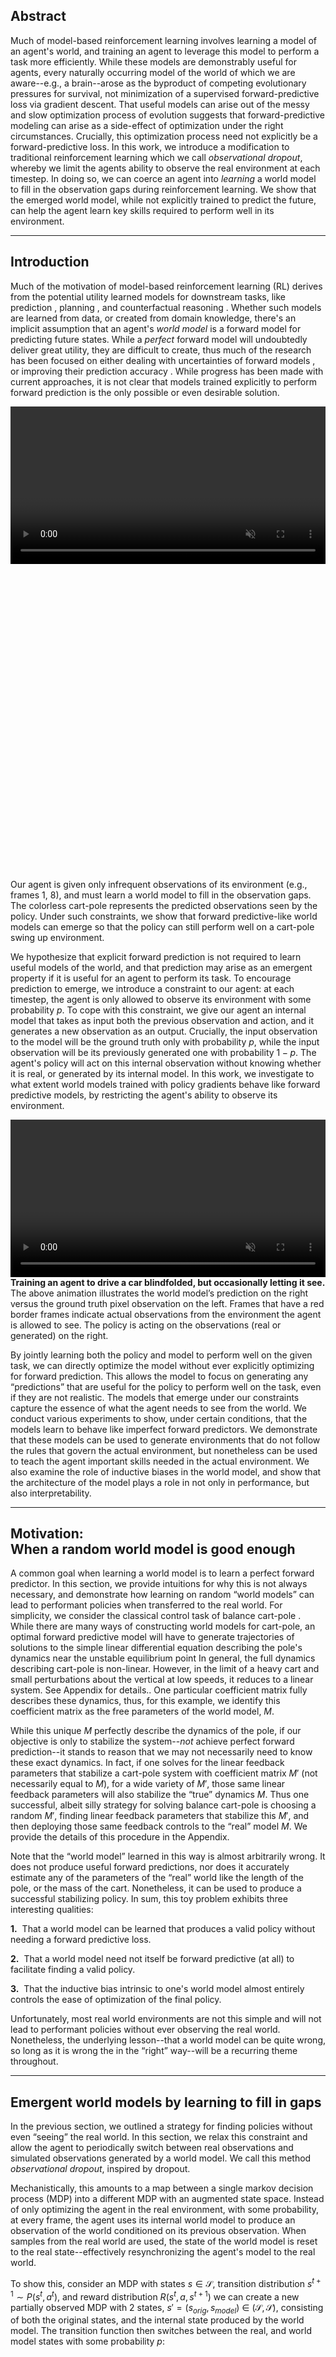 ## Abstract 

Much of model-based reinforcement learning involves learning a model of an agent's world, and training an agent to leverage this model to perform a task more efficiently. While these models are demonstrably useful for agents, every naturally occurring model of the world of which we are aware--e.g., a brain--arose as the byproduct of competing evolutionary pressures for survival, not minimization of a supervised forward-predictive loss via gradient descent.  That useful models can arise out of the messy and slow optimization process of evolution suggests that forward-predictive modeling can arise as a side-effect of optimization under the right circumstances. Crucially, this optimization process need not explicitly be a forward-predictive loss. In this work, we introduce a modification to traditional reinforcement learning which we call *observational dropout*, whereby we limit the agents ability to observe the real environment at each timestep. In doing so, we can coerce an agent into *learning* a world model to fill in the observation gaps during reinforcement learning. We show that the emerged world model, while not explicitly trained to predict the future, can help the agent learn key skills required to perform well in its environment.

______

## Introduction

Much of the motivation of model-based reinforcement learning (RL) derives from the potential utility learned models for downstream tasks, like prediction <dt-cite key="doll2012ubiquity,finn2016unsupervised"></dt-cite>, planning <dt-cite key="allen1983planning,thrun1991planning,oh2015action,lenz2015deepmpc,nagabandi2018neural,nagabandi2018learning"></dt-cite>, and counterfactual reasoning <dt-cite key="buesing2018woulda,kaiser2019model"></dt-cite>. Whether such models are learned from data, or created from domain knowledge, there's an implicit assumption that an agent's *world model* <dt-cite key="werbos1987,schmidhuber1990making,ha2018world"></dt-cite> is a forward model for predicting future states. While a *perfect* forward model will undoubtedly deliver great utility, they are difficult to create, thus much of the research has been focused on either dealing with uncertainties of forward models <dt-cite key="deisenroth2011pilco,gal2016improving,ha2018world"></dt-cite>, or improving their prediction accuracy <dt-cite key="hafner2018learning,kaiser2019model"></dt-cite>. While progress has been made with current approaches, it is not clear that models trained explicitly to perform forward prediction is the only possible or even desirable solution.

<div style="text-align: center;">
<video class="b-lazy" data-src="assets/mp4/learncartpole5.mp4" type="video/mp4" autoplay muted playsinline loop style="display: block; margin: auto; width: 100%;" ></video>
<img class="b-lazy" src=data:image/png;base64,R0lGODlhAQABAAAAACH5BAEKAAEALAAAAAABAAEAAAICTAEAOw== data-src="assets/png/paper_figure_1.png" style="display: block; margin: auto; width: 100%;"/>
<figcaption style="text-align: left;">
Our agent is given only infrequent observations of its environment (e.g., frames 1, 8), and must learn a world model to fill in the observation gaps. The colorless cart-pole represents the predicted observations seen by the policy. Under such constraints, we show that forward predictive-like world models can emerge so that the policy can still perform well on a cart-pole swing up environment.<br/>
</figcaption>
</div>

We hypothesize that explicit forward prediction is not required to learn useful models of the world, and that prediction may arise as an emergent property if it is useful for an agent to perform its task. To encourage prediction to emerge, we introduce a constraint to our agent: at each timestep, the agent is only allowed to observe its environment with some probability $p$. To cope with this constraint, we give our agent an internal model that takes as input both the previous observation and action, and it generates a new observation as an output. Crucially, the input observation to the model will be the ground truth only with probability $p$, while the input observation will be its previously generated one with probability $1-p$. The agent's policy will act on this internal observation without knowing whether it is real, or generated by its internal model. In this work, we investigate to what extent world models trained with policy gradients behave like forward predictive models, by restricting the agent's ability to observe its environment.

<div style="text-align: center;">
<video class="b-lazy" data-src="assets/mp4/learncarracing.mp4" type="video/mp4" autoplay muted playsinline loop style="display: block; margin: auto; width: 100%;" ></video>
<figcaption style="text-align: left;">
<b>Training an agent to drive a car blindfolded, but occasionally letting it see.</b>
<br/>The above animation illustrates the world model’s prediction on the right versus the ground truth pixel observation on the left. Frames that have a red border frames indicate actual observations from the environment the agent is allowed to see. The policy is acting on the observations (real or generated) on the right.<br/>
</figcaption>
</div>

By jointly learning both the policy and model to perform well on the given task, we can directly optimize the model without ever explicitly optimizing for forward prediction. This allows the model to focus on generating any “predictions” that are useful for the policy to perform well on the task, even if they are not realistic. The models that emerge under our constraints capture the essence of what the agent needs to see from the world. We conduct various experiments to show, under certain conditions, that the models learn to behave like imperfect forward predictors. We demonstrate that these models can be used to generate environments that do not follow the rules that govern the actual environment, but nonetheless can be used to teach the agent important skills needed in the actual environment. We also examine the role of inductive biases in the world model, and show that the architecture of the model plays a role in not only in performance, but also interpretability.

______

## Motivation:<br/>When a random world model is good enough

A common goal when learning a world model is to learn a perfect forward predictor.  In this section, we provide intuitions for why this is not always necessary, and demonstrate how learning on random “world models” can lead to performant policies when transferred to the real world. For simplicity, we consider
the classical control task of balance cart-pole <dt-cite key="barto1983neuronlike"></dt-cite>.
While there are many ways of constructing world models for cart-pole, an optimal forward predictive model will have to generate trajectories of solutions to the simple linear differential equation describing the pole's dynamics near the unstable equilibrium point <dt-fn>In general, the full dynamics describing cart-pole is non-linear. However, in the limit of a heavy cart and small perturbations about the vertical at low speeds, it reduces to a linear system. See Appendix for details.</dt-fn>.  One particular coefficient matrix fully describes these dynamics, thus, for this example, we identify this coefficient matrix as the free parameters of the world model, $M$.   

While this unique $M$ perfectly describe the dynamics of the pole, if our objective is only to stabilize the system--*not* achieve perfect forward prediction--it stands to reason that we may not necessarily need to know these exact dynamics.  In fact, if one solves for the linear feedback parameters that stabilize a cart-pole system with coefficient matrix $M'$ (not necessarily equal to $M$), for a wide variety of $M'$, those same linear feedback parameters will also stabilize the “true” dynamics $M$.  Thus one successful, albeit silly strategy for solving balance cart-pole is choosing a random $M'$, finding linear feedback parameters that stabilize this $M'$, and then deploying those same feedback controls to the “real” model $M$.  We provide the details of this procedure in the Appendix.  

Note that the “world model” learned in this way is almost arbitrarily wrong.  It does not produce useful forward predictions, nor does it accurately estimate any of the parameters of the “real” world like the length of the pole, or the mass of the cart.  Nonetheless, it can be used to produce a successful stabilizing policy.  In sum, this toy problem exhibits three interesting qualities:

**1.**&nbsp; That a world model can be learned that produces a valid policy without needing a forward predictive loss.

**2.**&nbsp; That a world model need not itself be forward predictive (at all) to facilitate finding a valid policy.

**3.**&nbsp; That the inductive bias intrinsic to one's world model almost entirely controls the ease of optimization of the final policy.

Unfortunately, most real world environments are not this simple and will not lead to performant policies without ever observing the real world. Nonetheless, the underlying lesson--that a world model can be quite wrong, so long as it is wrong the in the “right” way--will be a recurring theme throughout.

______

## Emergent world models by learning to fill in gaps


In the previous section, we outlined a strategy for finding policies without even “seeing” the real world.  In this section, we relax this constraint and allow the agent to periodically switch between real observations and simulated observations generated by a world model.  We call this method *observational dropout*, inspired by <dt-cite key="srivastava2014dropout">dropout</dt-cite>.

Mechanistically, this amounts to a map between a single markov decision process (MDP) into a different MDP with an augmented state space.
Instead of only optimizing the agent in the real environment, with some probability, at every frame, the agent uses its internal world model to produce an observation of the world conditioned on its previous observation.
When samples from the real world are used, the state of the world model is reset to the real state--effectively resynchronizing the agent's model to the real world.

To show this, consider an MDP with states $s \in \mathcal{S}$, transition distribution $s^{t+1} \sim P\left(s^{t}, a^{t}\right)$, and reward distribution $R(s^{t}, a, s^{t+1})$ we can create a new partially observed MDP with 2 states, $s' = (s_{orig}, s_{model})$ $\in$ $(\mathcal{S}, \mathcal{S})$, consisting of both the original states, and the internal state produced by the world model. The transition function then switches between the real, and world model states with some probability $p$:

<div style="text-align: center;">
<img class="b-lazy" src=data:image/png;base64,R0lGODlhAQABAAAAACH5BAEKAAEALAAAAAABAAEAAAICTAEAOw== data-src="assets/png/paper_eq_1.png" style="display: block; margin: auto; width: 65%;"/>
</div>

where $r \sim \text{Uniform}(0, 1)$, $s^{t+1}_{orig}$ is the real environment transition, $s^{t+1}_{orig} \sim P(s^{t}_{orig}, a^{t})$, $s^{t+1}_{model}$ is the next world model transition, $s^{t+1}_{model} \sim M(s^{t}_{model}, a^{t}; \phi)$, $p$ is the peek probability.

The observation space of this new partially observed MDP is always the second entry of the state tuple, $s'$.
As before, we care about performing well on the real environment thus the reward function is the same as the original environment: $R'(s^{t}, a^{t}, s^{t+1}) = R(s^{t}_{orig}, a^{t}, s^{t+1}_{orig})$. Our learning task consists of training an agent, $\pi(s; \theta)$, and the world model, $M(s ,a^{t}; \phi)$ to maximize reward in this augmented MDP. In our work, we parameterize our world model $M$, and our policy $\pi$, as neural networks with parameters $\phi$ and $\theta$ respectively. While it's possible to optimize this objective with any reinforcement learning method <dt-cite key="schulman2015trust,mnih2015human,mnih2016asynchronous,schulman2017proximal"></dt-cite>, we choose to use population based REINFORCE <dt-cite key="williams1992simple"></dt-cite> due to its simplicity and effectiveness at achieving high scores on various tasks <dt-cite key="salimans2017evolution,ha2017evolving,ha2018designrl"></dt-cite>.
By restricting the observations, we make optimization harder and thus expect worse performance on the underlying task.
We can use this optimization procedure, however, to drive learning of the world model much in the same way evolution drove our internal world models.

One might worry that a policy with sufficient capacity could extract useful data from a world model, even if that world model's features weren't easily interpretable.  In this limit, our procedure starts looking like a strange sort of recurrent network, where the world model “learns” to extract difficult-to-interpret features (like, e.g., the hidden state of an RNN) from the world state, and then the policy is powerful enough to learn to use these features to make decisions about how to act.  While this is indeed a possibility, in practice, we usually constrain the capacity of the policies we studied to be small enough that this did not occur.  For a counter-example, see the fully connected world model for the grid world tasks described later.

______

## What policies can be learned from world models emerged from observation dropout?

As the balance cart-pole task discussed earlier can be trivially solved with a wide range of parameters for a simple linear policy, we conduct experiments where we apply observational dropout on the more difficult swing up cart-pole--a task that cannot be solved with a linear policy, as it requires the agent to learn two distinct subtasks:

**1.**&nbsp; To add energy to the system when it needs to swing up the pole.

**2.**&nbsp; To remove energy to balance the pole once the pole is close to the unstable, upright equilibrium <dt-cite key="tedrake2009underactuated"></dt-cite>.

Our setup is closely based on the environment described in <dt-cite key="gal2016improving,deepPILCOgithub"></dt-cite>, where the ground truth dynamics of the environment is described as $[\ddot{x}, \ddot{\theta}] = F(x, \theta, \dot{x}, \dot{\theta})$. $F$ is a system of non-linear equations, and the agent is rewarded for getting $x$ close to zero and $cos(\theta)$ close to one.

We can visualize the cart-pole experiment after training our agent inside the cart-pole swing up environment augmented with observational dropout:

<div style="text-align: center;">
<video class="b-lazy" data-src="assets/mp4/learncartpole5.mp4" type="video/mp4" autoplay muted playsinline loop style="display: block; margin: auto; width: 100%;" ></video>
<img class="b-lazy" src=data:image/png;base64,R0lGODlhAQABAAAAACH5BAEKAAEALAAAAAABAAEAAAICTAEAOw== data-src="assets/png/paper_figure_1.png" style="display: block; margin: auto; width: 100%;"/>
<figcaption style="text-align: left;">
Our agent is given only infrequent observations of its environment (e.g., frames 1, 8), and must learn a world model to fill in the observation gaps. The colorless cart-pole represents the predicted observations seen by the policy. Under such constraints, we show that forward predictive-like world models can emerge so that the policy can still perform well on a cart-pole swing up environment.<br/>
</figcaption>
</div>

As a sanity check, we can confirm that the policy that is jointly learned with the world model learns a policy that also works when observational dropout is disabled in the environment:

<div style="text-align: center;">
<video class="b-lazy" data-src="assets/mp4/controller5.mp4" type="video/mp4" autoplay muted playsinline loop style="display: block; margin: auto; width: 100%;" ></video>
<figcaption style="text-align: left;">
The policy that is jointly learned with the world model, deployed in the original environment (without observational dropout) where the agent can see the actual observations at each timestep.<br/>
</figcaption>
</div>

In the figure below, we report the performance of our agent trained in environments with various peek probabilities, $p$. A result higher than $\sim$ 500 means that the agent is able to swing up and balance the cart-pole most of the time. Interestingly, the agent is still able to solve the task even when on looking at a tenth of the frames ($p=10\%$), and even at a lower $p=5\%$, it solves the task half of the time.

<div style="text-align: center;">
<img class="b-lazy" src=data:image/svg;base64,R0lGODlhAQABAAAAACH5BAEKAAEALAAAAAABAAEAAAICTAEAOw== data-src="assets/svg/cartpole_performance.svg" style="display: block; margin: auto; width: 100%;"/>
<figcaption style="text-align: left;">
Performance of cart-pole swing up under various observational dropout probabilities, <i>p</i>.  Here, both the policy and world model are learned.<br/>
</figcaption>
</div>

To understand the extent to which the policy, $\pi$ relies on the learned world model, $M$, and to probe the dynamics learned world model, we trained a new policy entirely within learned world model and then deployed these policies back to the original environment. The results are shown in the figure below:

<div style="text-align: center;">
<img class="b-lazy" src=data:image/svg;base64,R0lGODlhAQABAAAAACH5BAEKAAEALAAAAAABAAEAAAICTAEAOw== data-src="assets/svg/cartpole_dream.svg" style="display: block; margin: auto; width: 100%;"/>
<figcaption style="text-align: left;">
Performance of deploying policies trained from scratch inside of the environment generated by the world model, in the actual environment. For each <i>p</i>, the experiment is run 10 times independently (orange). Performance is measured by averaging cumulative scores over 100 rollouts.  Model-based baseline performances learned via a forward-predictive loss are indicated in red, blue.  Note how world models learned when trained under approximately 3-5% observational dropout can be used to train performant policies.<br/>
</figcaption>
</div>

Qualitatively, the agent learns to swing up the pole, and balance it for a short period of time when it achieves a mean reward above $\sim$ 300.
Below this threshold the agent typically swings the pole around continuously, or navigates off the screen.
We observe that at low peek probabilities, a higher percentage of learned world models can be used to train policies that behave correctly under the actual dynamics, despite failing to completely solve the task.
At higher peek probabilities, the learned dynamics model is not needed to solve the task thus is never learned.

We have compared our approach to baseline model-based approach where we explicitly train our model to predict the next observation on a dataset collected from training a model-free agent from scratch to solving the task. To our surprise, we find it interesting that our approach can produce models that outperform an explicitly learned model with the same architecture size (120 units) for cart-pole transfer task. This advantage goes away, however, if we scale up the forward predictive model width by 10x.

In the current setup, the world model $M$ is trained as part of the agent's policy, but we would also like to examine whether we can use this model to *generate* the environment it has trained on. To examine the kind of world our model has learned, we attempt to train a policy (from scratch) inside an open loop environment generated by this world model:

<div style="text-align: center;">
<video class="b-lazy" data-src="assets/mp4/dream5.mp4" type="video/mp4" autoplay muted playsinline loop style="display: block; margin: auto; width: 100%;" ></video>
<figcaption style="text-align: left;">
In the generated environment, the cart-pole stabilizes at an angle that is not perfectly perpendicular, due to its imperfect nature. The world model that generated this environment is jointly trained with an observational dropout probability of <i>p=5%</i>.<br/>
</figcaption>
</div>

The figure above depicts a trajectory of a policy trained entirely within a learned world model deployed on the actual environment.  It is interesting to note that the dynamics in the world model, $M$, are not perfect--for instance, the optimal policy inside the world model can only swing up and balance the pole at an angle that is not perpendicular to the ground.
We notice in other world models, the optimal policy learns to swing up the pole and only balance it for a short period of time, even in the self-contained world model.
It should not surprise us then, that the most successful policies when deployed back to the actual environment can swing up and only balance the pole for a short while, before the pole falls down, as visualized in the following figure:

<div style="text-align: center;">
<video class="b-lazy" data-src="assets/mp4/deploy5.mp4" type="video/mp4" autoplay muted playsinline loop style="display: block; margin: auto; width: 100%;" ></video>
<figcaption style="text-align: left;">
This policy is still able to swing up the cart-pole in the actual environment, although it remains balanced only for some time before falling down.<br/>
</figcaption>
</div>

As noted earlier, the task of stabilizing the pole once it is near its target state (when $x$, $\theta$, $\dot{x}$, $\dot{\theta}$ is near zero) is trivial, hence a policy, $\pi$, jointly trained with world model, $M$, will not require accurate predictions to keep the pole balanced.
For this subtask, $\pi$ needs only to occasionally observe the actual world and realign its internal observation with reality.
Conversely, the subtask of swinging the pole upwards and then lowering the velocities is much more challenging, hence $\pi$ will rely on the world model to captures the essence of the dynamics for it to accomplish the subtask.
The world model $M$ only learns the *difficult* part of the real world, as that is all that is required of it to facilitate the policy performing well on the task.

______

## Examining world models' inductive biases in a grid world

To illustrate the generality of our method to more varied domains, and to further emphasize the role played by inductive bias in our models, we consider an additional problem: a classic search / avoidance task in a grid world.  In this problem, an agent navigates a grid environment with randomly placed apples and fires.  Apples provide reward, and fires provide negative reward.  The agent is allowed to move in the four cardinal directions, or to perform a no-op. For a detailed description of the grid world environment, please refer to the Appendix.

For simplicity, we considered only stateless policies and world models.  While this necessarily limits the expressive capacity of our world models, the optimal forward predictive model within this class of networks is straightforward to consider: movement of the agent essentially corresponds to a bit-shift map on the world model's observation vectors.  For example, for an optimal forward predictor, if an agent moves rightwards, every apple and fire within its receptive field should shift to the left.  The leftmost column of observations shifts out of sight, and is forgotten--as the model is stateless--and the rightmost column of observations should be populated according to some distribution which depends on the locations of apples and fires visible to the agent, as well as the particular scheme used to populate the world with apples and fires. The figure below illustrates the receptive field of the world model:

<div style="text-align: center;">
<img class="b-lazy" src=data:image/png;base64,R0lGODlhAQABAAAAACH5BAEKAAEALAAAAAABAAEAAAICTAEAOw== data-src="assets/png/MovementCartoonRobotBetter.png" style="display: block; margin: auto; width: 100%;"/>
<figcaption style="text-align: left;">
A cartoon demonstrating the shift of the receptive field of the world model as it moves to the right. The greyed out column indicates the column of forgotten data, and the light blue column indicates the “new” information gleaned from moving to the right. An optimal predictor would learn the distribution function <i>p</i> and sample from it to populate this rightmost column, and would match the ground truth everywhere else. The rightmost heat map illustrates how predictions of a convolutional model correlate with the ground truth (more orange = more predictive) when moving to the right, averaged over 1000 randomized right-moving steps. Crucially, this heat map is most predictive for the cells the agent can actually see, and is less predictive for the cells right outside its field of view (the rightmost column) as expected.<br/>
</figcaption>
</div>

This partial observability of the world immediately handicaps the ability of the world model to perform long imagined trajectories in comparison with the previous continuous, fully observed cart-pole tasks.  Nonetheless, there remains sufficient information in the world to train world models via observational dropout that are predictive.

For our numerical experiments we compared two different world model architectures: a fully connected model and a convolutional model (See Appendix for architecture details). Naively, these models are listed in increasing order of inductive bias, but decreasing order of overall capacity ($10650$ parameters for the fully connected model, $1201$ learnable parameters for the convolutional model)--i.e., the fully connected architecture has the highest capacity and the least bias, whereas the convolutional model has the most bias but the least capacity. As in the cart-pole tasks, we trained the agent's policy and world model jointly, where with some probability $p$ the agent sees the ground truth observation instead of predictions from its world model. The performance of these models on the task as a function of peek probability is provided in the figure below:

<div style="text-align: center;">
<img class="b-lazy" src=data:image/png;base64,R0lGODlhAQABAAAAACH5BAEKAAEALAAAAAABAAEAAAICTAEAOw== data-src="assets/png/grid_perf.png" style="display: block; margin: auto; width: 100%;"/>
<figcaption style="text-align: left;">
Performance, <i>R</i> of the two architectures, empirically averaged over hundred policies and a thousand rollouts as a function of peek probability, <i>p</i>.  The convolutional architecture reliably out performs the fully connected architecture. Error bars indicate standard error. Intuitively, a score near <i>0</i> amounts to random motion on the lattice—encountering apples as often as fires, and <i>2</i> approximately corresponds to encountering apples two to three times more often than fires.  A baseline that is trained on a version of the environment without any fires—i.e., a proxy baseline for an agent that can perfectly avoid fires—reliably achieves a score of <i>3</i>.<br/>
</figcaption>
</div>

Curiously, even though the fully connected architecture has the highest overall capacity, and is capable of learning a transition map closer to the “optimal” forward predictive function for this task if taught to do so via supervised learning of a forward-predictive loss, it reliably performs worse than the convolutional architectures on the search and avoidance task. This is not entirely surprising: the convolutional architectures induce a considerably better prior over the space of world models than the fully connected architecture via their translational invariance. It is comparatively much easier for the convolutional architectures to randomly discover the right sort of transition maps.

Because the world model is not being explicitly optimized to achieve forward prediction, it doesn't often learn a predictive function for every direction.  We selected a typical convolutional world model and plot its empirically averaged correlation with the ground truth next-frames in the following figure:

<div style="text-align: center;">
<img class="b-lazy" src=data:image/png;base64,R0lGODlhAQABAAAAACH5BAEKAAEALAAAAAABAAEAAAICTAEAOw== data-src="assets/png/near_conv_correlations_one_row.png" style="display: block; margin: auto; width: 100%;"/>
<figcaption style="text-align: left;">
Empirically averaged correlation matrices between a world model's output and the ground truth. Averages were calculated using 1,000 random transitions for each direction of a typical convolutional <i>p=75%</i> world model.  Higher correlation (yellow-white) translates to a world model that is closer to a next frame predictor. Note that a predictive map is not learned for every direction. The row and column, respectively of dark pixels for ⬇ and ➡ correspond exactly to the newly-seen pixels for those directions<br/>
</figcaption>
</div>

Here, the world model clearly only learns reliable transition maps for moving down and to the right, which is sufficient.
Qualitatively, we found that the convolutional world models learned with peek-probability close to $p=50\%$ were “best” in that they were more likely to result in accurate transition maps--similar to the cart-pole results indicated earlier.

<div style="text-align: center;">
<img class="b-lazy" src=data:image/png;base64,R0lGODlhAQABAAAAACH5BAEKAAEALAAAAAABAAEAAAICTAEAOw== data-src="assets/png/near_conv_correlations_2.png" style="display: block; margin: auto; width: 100%;"/>
<figcaption style="text-align: left;">
Correlation matrices for several sampled convolutional architectures. The dark pixel immediately adjacent to the agent in many of the correlation plots is a result of the agent failing to predict its own consumption of an apple, because the model used was translationally invariant.<br/>
</figcaption>
</div>

Fully connected world models, on the other hand, reliably learned completely uninterpretable transition maps. That policies could *almost* achieve the same performance with fully connected world models as with convolutional world model is reminiscent of a recurrent architecture that uses the (generally not-easily-interpretable) hidden state as a feature.

<div style="text-align: center;">
<img class="b-lazy" src=data:image/png;base64,R0lGODlhAQABAAAAACH5BAEKAAEALAAAAAABAAEAAAICTAEAOw== data-src="assets/png/fc_correlations_2.png" style="display: block; margin: auto; width: 100%;"/>
<figcaption style="text-align: left;">
Correlation matrices for several sampled fully connected architectures. Note the lack of interpretability of the learned models, even though the policies learned jointly with these world models were fairly performant.<br/>
</figcaption>
</div>

______

## Car Racing: Keep your eyes *off* the road

In more challenging environments, observations are often expressed as high dimensional pixel images rather than state vectors.
In this experiment, we apply observation dropout to learn a world model of a car racing game from pixel observations. We would like to know to what extent the world model can facilitate the policy at driving if the agent is only allowed to see the road only only a fraction of the time. We are also interested in the representations the model learns to facilitate driving, and in measuring the usefulness of its internal representation for this task.

<div style="text-align: center;">
<video class="b-lazy" data-src="assets/mp4/learncarracing.mp4" type="video/mp4" autoplay muted playsinline loop style="display: block; margin: auto; width: 100%;" ></video>
<figcaption style="text-align: left;">
<br/>The above animation illustrates the world model’s prediction on the right versus the ground truth pixel observation on the left. Frames that have a red border frames indicate actual observations from the environment the agent is allowed to see. The policy is acting on the observations (real or generated) on the right.<br/>
</figcaption>
</div>

In Car Racing <dt-cite key="carracing_v0"></dt-cite>, the agent's goal is to drive around the tracks, which are randomly generated for each trial, and drive over as many tiles as possibles in the shortest time. At each timestep, the environment provides the agent with a high dimensional pixel image observation, and the agent outputs 3 continuous action parameters that control the car's steering, acceleration, and brakes.

To reduce the dimensionality of the pixel observations, we follow the procedure in <dt-cite key="ha2018world"></dt-cite> and train a Variational Autoencoder (VAE) <dt-cite key="vae,vae_dm"></dt-cite> using on rollouts collected from a random policy, to compress a pixel observation into a small dimensional latent vector $z$. Our agent will use $z$ instead as its observation. Our policy, a feed forward network, will act on actual observations with probability $p$, otherwise on observations produced by the world model. Examples of pixel observations, and reconstructions from their compressed representations are shown in the first 2 rows of the following figure:

<div style="text-align: center;">
<img class="b-lazy" src=data:image/png;base64,R0lGODlhAQABAAAAACH5BAEKAAEALAAAAAABAAEAAAICTAEAOw== data-src="assets/png/carracing_demonstration.png" style="display: block; margin: auto; width: 100%;"/>
<figcaption style="text-align: left;">
Two examples of action-conditioned predictions from a world model trained at <i>p=10%</i> (bottom rows). Red boxes indicate actual observations from the environment the agent is allowed to see. While the agent is devoid of sight, the world model predicts <b>(1)</b> small movements of the car relative to the track and <b>(2)</b> upcoming turns. Without access to actual observations for many timesteps, it incorrectly predicts a turn in <b>(3)</b> until an actual observation realigns the world model with reality.<br/>
</figcaption>
</div>

Our world model, $M$, a small feed forward network with a hidden layer, outputs the change of the mean latent vector $z$, conditioned on the previous observation (actual or predicted) and action taken (i.e $\Delta z = M(z, a)$). We can use the VAE's decoder to visualize the latent vectors produced by $M$, and compare them with the actual observations that the agent is not able to see (See figure above). We observe that our world model, while not explicitly trained to predict future frames, are still able to make meaningful action-conditioned predictions. The model also learns to predict local changes in the car's position relative to the road given the action taken, and also attempts to predict upcoming curves.

Our policy $\pi$ is jointly trained with world model $M$ in the car racing environment augmented with a peek probability $p$. The agent's performance is reported in the figure below:

<div style="text-align: center;">
<img class="b-lazy" src=data:image/svg;base64,R0lGODlhAQABAAAAACH5BAEKAAEALAAAAAABAAEAAAICTAEAOw== data-src="assets/svg/carracing_performance.svg" style="display: block; margin: auto; width: 100%;"/>
<figcaption style="text-align: left;">
Mean performance of Car Racing under various <i>p</i> over 100 trials.<br/>
</figcaption>
</div>

Qualitatively, a score above $\sim$ 800 means that the agent can navigate around the track, making the occasional driving error. We see that the agent is still able to perform the task when 70\% of the actual observation frames are dropped out, and the world model is relied upon to fill in the observation gaps for the policy.

If the world model produces useful predictions for the policy, then its hidden representation used to produce the predictions should also be useful features to facilitate the task at hand.
We can test whether the hidden units of the world model are directly useful for the task, by first freezing the weights of the world model, and then training from scratch a *linear* policy using only the outputs of the intermediate hidden layer of the world model as the only inputs.
This feature vector extracted the hidden layer will be mapped directly to the 3 outputs controlling the car, and we can measure the performance of a linear policy using features of world models trained at various peek probabilities.

<div style="text-align: center;">
<img class="b-lazy" src=data:image/svg;base64,R0lGODlhAQABAAAAACH5BAEKAAEALAAAAAABAAEAAAICTAEAOw== data-src="assets/svg/carracing_dream.svg" style="display: block; margin: auto; width: 100%;"/>
<figcaption style="text-align: left;">
Mean performance achieved by training a linear policy using only the outputs of the hidden layer of a world model learned at peek probability <i>p</i>.
We run 5 independent seeds for each <i>p</i> (orange).
Model-based baseline performances learned via a forward-predictive loss are indicated in red, blue. We note that in this constrained linear policy setup, our best solution out of a population of trials achieves a performance slightly below reported state-of-the-art results (i.e. <dt-cite key="ha2018world,risi2019"></dt-cite>). As in the swingup cartpole experiments, the best world models for training policies occur at a characteristic peek probability that roughly coincides with the peek probability at which performance begins to degrade for jointly trained models (i.e., the bend in the previous figure occurs near the peak of the this figure).<br/>
</figcaption>
</div>

The results reported in the above figure show that world models trained at lower peek probabilities have a higher chance of learning features that are useful enough for a linear controller to achieve an average score of 800. The average performance of the linear controller peaks when using models trained with $p$ around 40%. This suggests that a world model will learn more useful representation when the policy needs to rely more on its predictions as the agent's ability to observe the environment decreases. However, a peek probability too close to zero will hinder the agent's ability to perform its task, especially in non-deterministic environments such as this one, and thus also affect the usefulness of its world model for the real world, as the agent is almost completely disconnected from reality.

______

## Related Work

One promising reason to learn models of the world is to accelerate learning of policies by training these models.
These works obtain experience from the real environment, and fit a model directly to this data. 
Some of the earliest work leverage simple model parameterizations--e.g. learnable parameters for system identification <dt-cite key="pillonetto2014kernel"></dt-cite>.
Recently, there has been large interest in using more flexible parameterizations in the form of function approximators.
The earliest work we are aware of that uses feed forward neural networks as predictive models for tasks is <dt-cite key="werbos1987"></dt-cite>. 
To model time dependence, recurrent neural network were introduced in <dt-cite key="schmidhuber1990making"></dt-cite>. Recently, as our modeling abilities increased, there has been renewed interest in directly modeling pixels <dt-cite key="srivastava2015unsupervised,patraucean2015spatio,kalchbrenner2017video,hafner2018learning"></dt-cite>. <dt-cite key="mathieu2015deep"></dt-cite> modify the loss function used to generate more realistic predictions. <dt-cite key="denton2018stochastic"></dt-cite> propose a stochastic model which learns to predict the next frame in a sequence, whereas <dt-cite key="finn2016unsupervised"></dt-cite> employ a different parameterization involving predicting pixel movement as opposed to directly predicting pixels.
<dt-cite key="kumar2019videoflow"></dt-cite> employ flow based tractable density models to learn models, and <dt-cite key="ha2018world"></dt-cite> leverages a VAE-RNN architecture to learn an embedding of pixel data across time.
<dt-cite key="hafner2018learning"></dt-cite> propose to learn a latent space, and learn forward dynamics in this latent space.
Other methods utilize probabilistic dynamics models which allow for better planning in the face of uncertainty <dt-cite key="deisenroth2011pilco,gal2016improving"></dt-cite>.
Presaging much of this work is <dt-cite key="silver2017predictron"></dt-cite>, which learns a model that can predict environment state over multiple timescales via imagined rollouts.

As both predictive modeling and control improves there has been a large number of successes leveraging learned predictive models in Atari <dt-cite key="buesing2018learning,kaiser2019model"></dt-cite> and robotics <dt-cite key="ebert2018visual"></dt-cite>. 
Unlike our work, all of these methods leverage transitions to learn an explicit dynamics model.
Despite advances in forward predictive modeling, the application of such models is limited to relatively simple domains where models perform well.

Errors in the world model compound, and cause issues when used for control <dt-cite key="talvitie2014model,asadi2018lipschitz"></dt-cite>. <dt-cite key="amos2018differentiable"></dt-cite>, similar to our work, directly optimizes the dynamics model against loss by differentiating through a planning procedure, and <dt-cite key="schmidhuber2015learning"></dt-cite> proposes a similar idea of improving the internal model using an RNN, although the RNN world model is initially trained to perform forward prediction.
In this work we structure our learning problem so a model of the world will emerge as a result of solving a given task.
This notion of emergent behavior has been explored in a number of different areas and broadly is called “representation learning” <dt-cite key="bengio2013representation"></dt-cite>.
Early work on autoencoders leverage reconstruction based losses to learn meaningful features <dt-cite key="hinton2006reducing,le2011building"></dt-cite>.
Follow up work focuses on learning “disentangled” representations by enforcing more structure in the learning procedure <dt-cite key="higgins2016early,higgins2018towards"></dt-cite>.
Self supervised approaches construct other learning problems, e.g. solving a jigsaw puzzle <dt-cite key="noroozi2016unsupervised"></dt-cite>, or leveraging temporal structure <dt-cite key="sermanet2018time,oord2018representation"></dt-cite>. Alternative setups, closer to our own specify a specific learning problem and observe that by solving these problems lead to interesting learned behavior (e.g. grid cells) <dt-cite key="cueva2018emergence,banino2018vector"></dt-cite>. In the context of learning models, <dt-cite key="watter2015embed"></dt-cite> construct a locally linear latent space where planning can then be performed.

The force driving model improvement in our work consists of black box optimization. In an effort to emulate nature, evolutionary algorithms where proposed <dt-cite key="holland1975adaptation,goldberg1988genetic,hansen2003reducing,wierstra2008natural,such2017deep"></dt-cite>. These algorithms are robust and will adapt to constraints such as ours while still solving the given task <dt-cite key="bongard2006resilient,lehman2018surprising"></dt-cite>. Recently, reinforcement learning has emerged as a promising framework to tackle optimization leveraging the sequential nature of the world for increased efficiency <dt-cite key="sutton1998introduction,schulman2015trust,mnih2015human,mnih2016asynchronous,schulman2017proximal"></dt-cite>. The exact type of the optimization is of less importance to us in this work and thus we choose to use a simple population-based optimization algorithm <dt-cite key="williams1992simple"></dt-cite> with connections to evolution strategies <dt-cite key="rechenberg1973evolutionsstrategie,schwefel1977numerische,salimans2017evolution"></dt-cite>.

The boundary between what is considered *model-free* and *model-based* reinforcement learning is blurred when one can considers both the model network and controller network together as one giant policy that can be trained end-to-end with model-free methods. <dt-cite key="risi2019"></dt-cite> demonstrates this by training both world model and policy via evolution. <dt-cite key="marques2007sensorless"></dt-cite> explore modifying sensor information similarly to our observational dropout. Instead of performance, however, this work focus on understanding what these models learn and show there usefulness--e.g. training a policy inside the learned models.

______

## Discussion

In this work, we explore world models that emerge when training with *observational dropout* for several reinforcement learning tasks.  In particular, we've demonstrated how effective world models can emerge from the optimization of total reward. Even on these simple environments, the emerged world models do not perfectly model the world, but they facilitate policy learning well enough to solve the studied tasks.

The deficiencies of the world models learned in this way have a consistency: the cart-pole world models learned to swing up the pole, but did not have a perfect notion of equilibrium--the grid world world models could perform reliable bit-shift maps, but only in certain directions--the car racing world model tended to ignore the forward motion of the car, unless a turn was visible to the agent (or imagined).  Crucially, none of these deficiencies were catastrophic enough to cripple the agent's performance.  In fact, these deficiencies were, in some cases, irrelevant to the performance of the policy.  We speculate that the complexity of world models could be greatly reduced if they could fully leverage this idea:  that a complete model of the world is actually unnecessary for most tasks--that by identifying the *important* part of the world, policies could be trained significantly more quickly, or more sample efficiently.

We hope this work stimulates further exploration of both model based and model free reinforcement learning, particularly in areas where learning a perfect world model is intractable.

*If you would like to discuss any issues or give feedback, please visit the [GitHub](https://github.com/learningtopredict/learningtopredict.github.io/issues) repository of this page for more information.*
